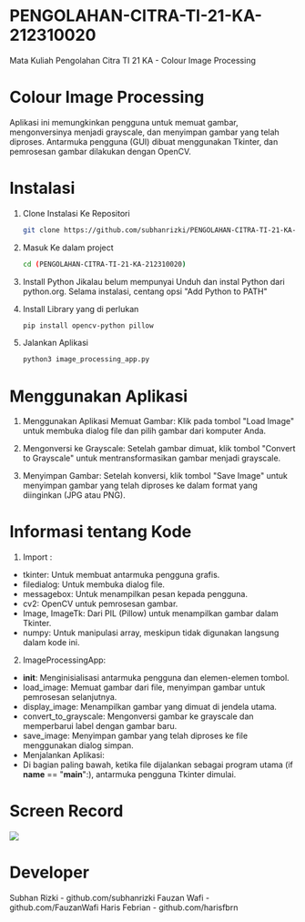 # PENGOLAHAN-CITRA-TI-21-KA-212310020
Mata Kuliah Pengolahan Citra TI 21 KA - Colour Image Processing 

# Colour Image Processing
Aplikasi ini memungkinkan pengguna untuk memuat gambar, mengonversinya menjadi grayscale, dan menyimpan gambar yang telah diproses. Antarmuka pengguna (GUI) dibuat menggunakan Tkinter, dan pemrosesan gambar dilakukan dengan OpenCV.

# Instalasi
1. Clone Instalasi Ke Repositori
   ```bash
   git clone https://github.com/subhanrizki/PENGOLAHAN-CITRA-TI-21-KA-212310020.git

2. Masuk Ke dalam project
   ```bash
   cd (PENGOLAHAN-CITRA-TI-21-KA-212310020)
   
3. Install Python Jikalau belum mempunyai
   Unduh dan instal Python dari python.org. Selama instalasi, centang opsi "Add Python to PATH"
   
4. Install Library yang di perlukan
   ```bash
   pip install opencv-python pillow

5. Jalankan Aplikasi
   ```bash
   python3 image_processing_app.py

# Menggunakan Aplikasi
1. Menggunakan Aplikasi
Memuat Gambar: Klik pada tombol "Load Image" untuk membuka dialog file dan pilih gambar dari komputer Anda.

2. Mengonversi ke Grayscale:
   Setelah gambar dimuat, klik tombol "Convert to Grayscale" untuk mentransformasikan gambar menjadi grayscale.

3. Menyimpan Gambar:
   Setelah konversi, klik tombol "Save Image" untuk menyimpan gambar yang telah diproses ke dalam format yang diinginkan (JPG atau PNG).

# Informasi tentang Kode
1. Import :
- tkinter: Untuk membuat antarmuka pengguna grafis.
- filedialog: Untuk membuka dialog file.
- messagebox: Untuk menampilkan pesan kepada pengguna.
- cv2: OpenCV untuk pemrosesan gambar.
- Image, ImageTk: Dari PIL (Pillow) untuk menampilkan gambar dalam Tkinter.
- numpy: Untuk manipulasi array, meskipun tidak digunakan langsung dalam kode ini.

2. ImageProcessingApp:
- __init__: Menginisialisasi antarmuka pengguna dan elemen-elemen tombol.
- load_image: Memuat gambar dari file, menyimpan gambar untuk pemrosesan selanjutnya.
- display_image: Menampilkan gambar yang dimuat di jendela utama.
- convert_to_grayscale: Mengonversi gambar ke grayscale dan memperbarui label dengan gambar baru.
- save_image: Menyimpan gambar yang telah diproses ke file menggunakan dialog simpan.
- Menjalankan Aplikasi:
- Di bagian paling bawah, ketika file dijalankan sebagai program utama (if __name__ == "__main__":), antarmuka pengguna Tkinter dimulai.  

# Screen Record
![](https://github.com/subhanrizki/PENGOLAHAN-CITRA-TI-21-KA-212310020/blob/main/2024-10-22%2018-47-09.gif)

# Developer
Subhan Rizki - github.com/subhanrizki
Fauzan Wafi - github.com/FauzanWafi
Haris Febrian - github.com/harisfbrn
